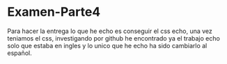 # Examen-Parte4
Para hacer la entrega lo que he echo es conseguir el css echo, una vez teniamos el css, investigando por github he encontrado ya el trabajo echo solo que estaba en ingles y lo 
unico que he echo ha sido cambiarlo al español.
